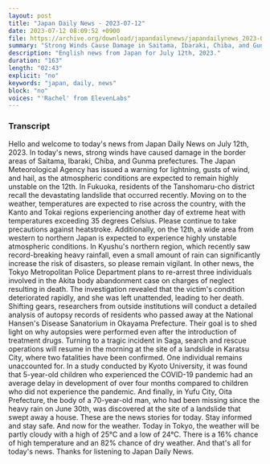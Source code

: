 ```yaml
---
layout: post
title: "Japan Daily News - 2023-07-12"
date: 2023-07-12 08:09:52 +0900
file: https://archive.org/download/japandailynews/japandailynews_2023-07-12.mp3
summary: "Strong Winds Cause Damage in Saitama, Ibaraki, Chiba, and Gunma | Residents Recall Fukuoka Landslide, & more…"
description: "English news from Japan for July 12th, 2023."
duration: "163"
length: "02:43"
explicit: "no"
keywords: "japan, daily, news"
block: "no"
voices: "'Rachel' from ElevenLabs"
---
```


### Transcript

Hello and welcome to today's news from Japan Daily News on July 12th, 2023. In today's news, strong winds have caused damage in the border areas of Saitama, Ibaraki, Chiba, and Gunma prefectures. The Japan Meteorological Agency has issued a warning for lightning, gusts of wind, and hail, as the atmospheric conditions are expected to remain highly unstable on the 12th. In Fukuoka, residents of the Tanshomaru-cho district recall the devastating landslide that occurred recently. Moving on to the weather, temperatures are expected to rise across the country, with the Kanto and Tokai regions experiencing another day of extreme heat with temperatures exceeding 35 degrees Celsius. Please continue to take precautions against heatstroke. Additionally, on the 12th, a wide area from western to northern Japan is expected to experience highly unstable atmospheric conditions. In Kyushu's northern region, which recently saw record-breaking heavy rainfall, even a small amount of rain can significantly increase the risk of disasters, so please remain vigilant. In other news, the Tokyo Metropolitan Police Department plans to re-arrest three individuals involved in the Akita body abandonment case on charges of neglect resulting in death. The investigation revealed that the victim's condition deteriorated rapidly, and she was left unattended, leading to her death. Shifting gears, researchers from outside institutions will conduct a detailed analysis of autopsy records of residents who passed away at the National Hansen's Disease Sanatorium in Okayama Prefecture. Their goal is to shed light on why autopsies were performed even after the introduction of treatment drugs. Turning to a tragic incident in Saga, search and rescue operations will resume in the morning at the site of a landslide in Karatsu City, where two fatalities have been confirmed. One individual remains unaccounted for. In a study conducted by Kyoto University, it was found that 5-year-old children who experienced the COVID-19 pandemic had an average delay in development of over four months compared to children who did not experience the pandemic. And finally, in Yufu City, Oita Prefecture, the body of a 70-year-old man, who had been missing since the heavy rain on June 30th, was discovered at the site of a landslide that swept away a house. These are the news stories for today. Stay informed and stay safe. And now for the weather. Today in Tokyo, the weather will be partly cloudy with a high of 25°C and a low of 24°C. There is a 16% chance of high temperature and an 82% chance of dry weather.  And that's all for today's news. Thanks for listening to Japan Daily News.
